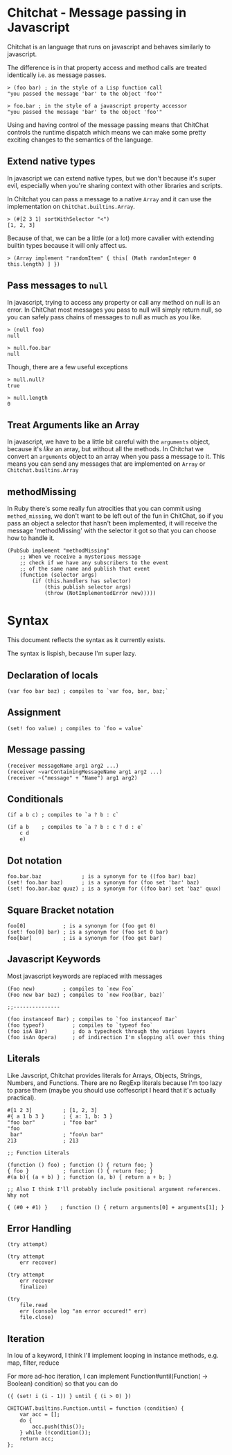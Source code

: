 Chitchat - Message passing in Javascript
==

Chitchat is an language that runs on javascript and behaves similarly to javascript.

The difference is in that property access and method calls are treated identically i.e. as message passes.

    > (foo bar) ; in the style of a Lisp function call
    "you passed the message 'bar' to the object 'foo'"

    > foo.bar ; in the style of a javascript property accessor
    "you passed the message 'bar' to the object 'foo'"

Using and having control of the message passing means that ChitChat controls the runtime dispatch which means
we can make some pretty exciting changes to the semantics of the language.

  

Extend native types
--

In javascript we can extend native types, but we don't because it's super evil, especially when you're sharing
context with other libraries and scripts. 

In Chitchat you can pass a message to a native `Array` and it can use the implementation on `ChitChat.builtins.Array`.

    > (#[2 3 1] sortWithSelector "<")
    [1, 2, 3]
    
Because of that, we can be a little (or a lot) more cavalier with extending builtin types because it will only affect us.
    
    > (Array implement "randomItem" { this[ (Math randomInteger 0 this.length) ] })
    
Pass messages to `null`
--

In javascript, trying to access any property or call any method on null is an error. In ChitChat most messages you pass to null
will simply return null, so you can safely pass chains of messages to null as much as you like. 

    > (null foo)
    null

    > null.foo.bar
    null

Though, there are a few useful exceptions

    > null.null?
    true

    > null.length
    0

Treat Arguments like an Array
--

In javascript, we have to be a little bit careful with the `arguments` object, because it's *like* an
array, but without all the methods. In Chitchat we convert an `arguments` object to an array when you
pass a message to it. This means you can send any messages that are implemented on `Array` or `Chitchat.builtins.Array`


methodMissing
--

In Ruby there's some really fun atrocities that you can commit using `method_missing`, we don't want to be left out of the fun in
ChitChat, so if you pass an object a selector that hasn't been implemented, it will receive the message 'methodMissing' with the selector
it got so that you can choose how to handle it. 

    (PubSub implement "methodMissing"
        ;; When we receive a mysterious message 
        ;; check if we have any subscribers to the event
        ;; of the same name and publish that event
        (function (selector args) 
            (if (this.handlers has selector) 
                (this publish selector args)
                (throw (NotImplementedError new)))))
    
Syntax
======

This document reflects the syntax as it currently exists.

The syntax is lispish, because I'm super lazy.

Declaration of locals
--

    (var foo bar baz) ; compiles to `var foo, bar, baz;`

Assignment
--

    (set! foo value) ; compiles to `foo = value`

Message passing
--

    (receiver messageName arg1 arg2 ...)
    (receiver ~varContainingMessageName arg1 arg2 ...)
    (receiver ~("message" + "Name") arg1 arg2) 

Conditionals
--

    (if a b c) ; compiles to `a ? b : c`
    
    (if a b    ; compiles to `a ? b : c ? d : e`
        c d
        e)

Dot notation
--

    foo.bar.baz             ; is a synonym for to ((foo bar) baz)
    (set! foo.bar baz)      ; is a synonym for (foo set 'bar' baz) 
    (set! foo.bar.baz quuz) ; is a synonym for ((foo bar) set 'baz' quux)
    
Square Bracket notation
--

    foo[0]            ; is a synonym for (foo get 0)
    (set! foo[0] bar) ; is a synonym for (foo set 0 bar)
    foo[bar]          ; is a synonym for (foo get bar)

Javascript Keywords 
--

Most javascript keywords are replaced with messages 

    (Foo new)         ; compiles to `new Foo`  
    (Foo new bar baz) ; compiles to `new Foo(bar, baz)`
    
    ;;---------------

    (foo instanceof Bar) ; compiles to `foo instanceof Bar`
    (foo typeof)         ; compiles to `typeof foo`
    (foo isA Bar)        ; do a typecheck through the various layers
    (foo isAn Opera)     ; of indirection I'm slopping all over this thing

Literals
--

Like Javscript, Chitchat provides literals for Arrays, Objects, Strings, Numbers, and Functions.
There are no RegExp literals because I'm too lazy to parse them (maybe you should use coffescript 
I heard that it's actually practical).

    #[1 2 3]          ; [1, 2, 3]
    #{ a 1 b 3 }      ; { a: 1, b: 3 }
    "foo bar"         ; "foo bar"
    "foo 
     bar"             ; "foo\n bar"
    213               ; 213

    ;; Function Literals

    (function () foo) ; function () { return foo; }
    { foo }           ; function () { return foo; }
    #(a b){ (a + b) } ; function (a, b) { return a + b; }

    ;; Also I think I'll probably include positional argument references. Why not

    { (#0 + #1) }    ; function () { return arguments[0] + arguments[1]; }

Error Handling
--

    (try attempt)

    (try attempt
        err recover)
    
    (try attempt
        err recover
        finalize)

    (try
        file.read 
        err (console log "an error occured!" err)
        file.close)

Iteration
--

In lou of a keyword, I think I'll implement looping in instance methods, e.g. map, filter, reduce 

For more ad-hoc iteration, I can implement Function#until(Function( -> Boolean) condition) so that you can do

    ({ (set! i (i - 1)) } until { (i > 0) })

    CHITCHAT.builtins.Function.until = function (condition) {
        var acc = [];
        do {
            acc.push(this());
        } while (!condition());
        return acc;
    };

